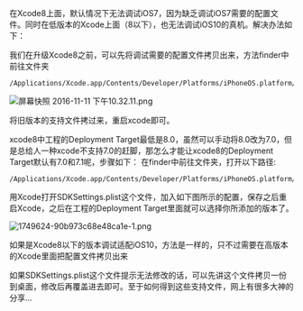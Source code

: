 在Xcode8上面，默认情况下无法调试iOS7，因为缺乏调试iOS7需要的配置文件。同时在低版本的Xcode上面（8以下），也无法调试iOS10的真机。解决办法如下：

我们在升级Xcode8之前，可以先将调试需要的配置文件拷贝出来，方法finder中前往文件夹

    /Applications/Xcode.app/Contents/Developer/Platforms/iPhoneOS.platform/DeviceSupport

![屏幕快照 2016-11-11 下午10.32.11.png](http://upload-images.jianshu.io/upload_images/1613923-d1e6e65e9fb350f8.png?imageMogr2/auto-orient/strip%7CimageView2/2/w/1240)

将旧版本的支持文件拷过来，重启xcode即可。

xcode8中工程的Deployment Target最低是8.0，虽然可以手动将8.0改为7.0，但是总给人一种xcode不支持7.0的赶脚，那怎么才能让xcode8的Deployment Target默认有7.0和7.1呢，步骤如下：
在finder中前往文件夹，打开以下路径:

    /Applications/Xcode.app/Contents/Developer/Platforms/iPhoneOS.platform/Developer/SDKs/iPhoneOS.sdk

用Xcode打开SDKSettings.plist这个文件，加入如下图所示的配置，保存之后重启Xcode，之后在工程的Deployment Target里面就可以选择你所添加的版本了。


![1749624-90b973c68e48ca1e-1.png](http://upload-images.jianshu.io/upload_images/1613923-9cbce95bbe3fdc51.png?imageMogr2/auto-orient/strip%7CimageView2/2/w/1240)

如果是Xcode8以下的版本调试适配iOS10，方法是一样的，只不过需要在高版本的Xcode里面把配置文件拷贝出来

如果SDKSettings.plist这个文件提示无法修改的话，可以先讲这个文件拷贝一份到桌面，修改后再覆盖进去即可。至于如何得到这些支持文件，网上有很多大神的分享...








